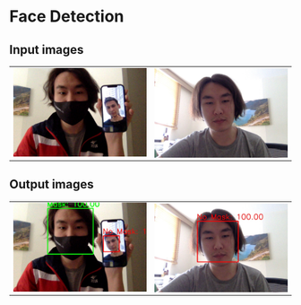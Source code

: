 # Face Detection 
## Input images
<table>
   <tr>
      <td><img src="input_0.jpg" alt="1"></td>
      <td><img src="input_1.jpg" align="right" alt="1">
  </td>
  </tr>
</table>

## Output images
<table>
   <tr>
      <td><img src="output_0.jpg" alt="1"></td>
      <td><img src="output_1.jpg" align="right" alt="1">
  </td>
  </tr>
</table>
